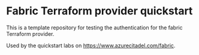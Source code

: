 # Fabric Terraform provider quickstart

This is a template repository for testing the authentication for the fabric Terraform provider.

Used by the quickstart labs on <https://www.azurecitadel.com/fabric>.
